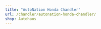 ```yaml
---
title: "AutoNation Honda Chandler"
url: /chandler/autonation-honda-chandler/
shop: Autohaus
---
```

